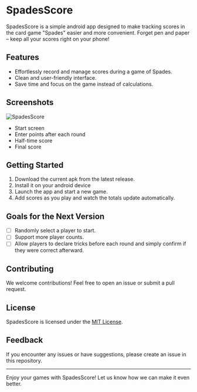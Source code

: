# SpadesScore

SpadesScore is a simple android app designed to make tracking scores in the card game "Spades" easier and more convenient. Forget pen and paper – keep all your scores right on your phone!

## Features
- Effortlessly record and manage scores during a game of Spades.
- Clean and user-friendly interface.
- Save time and focus on the game instead of calculations.

## Screenshots

![SpadesScore](https://github.com/user-attachments/assets/f6c3dc0d-3f92-4467-8cc5-71fcf4755ced)

- Start screen
- Enter points after each round
- Half-time score
- Final score


## Getting Started
1. Download the current apk from the latest release.
2. Install it on your android device
3. Launch the app and start a new game.
4. Add scores as you play and watch the totals update automatically.

## Goals for the Next Version
- [ ] Randomly select a player to start.
- [ ] Support more player counts.
- [ ] Allow players to declare tricks before each round and simply confirm if they were correct afterward.

## Contributing
We welcome contributions! Feel free to open an issue or submit a pull request.

## License
SpadesScore is licensed under the [MIT License](LICENSE).

## Feedback
If you encounter any issues or have suggestions, please create an issue in this repository.

---
Enjoy your games with SpadesScore! Let us know how we can make it even better.

